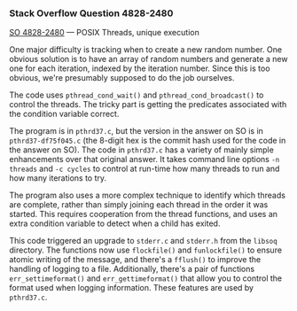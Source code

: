 ### Stack Overflow Question 4828-2480

[SO 4828-2480](http://stackoverflow.com/q/48282480) &mdash;
POSIX Threads, unique execution

One major difficulty is tracking when to create a new random number.
One obvious solution is to have an array of random numbers and generate
a new one for each iteration, indexed by the iteration number.
Since this is too obvious, we're presumably supposed to do the job
ourselves.

The code uses `pthread_cond_wait()` and `pthread_cond_broadcast()` to
control the threads.
The tricky part is getting the predicates associated with the condition
variable correct.

The program is in `pthrd37.c`, but the version in the answer on SO is in
`pthrd37-df75f045.c` (the 8-digit hex is the commit hash used for the
code in the answer on SO).
The code in `pthrd37.c` has a variety of mainly simple enhancements over
that original answer.
It takes command line options `-n threads` and `-c cycles` to control at
run-time how many threads to run and how many iterations to try.

The program also uses a more complex technique to identify which threads
are complete, rather than simply joining each thread in the order it was
started.
This requires cooperation from the thread functions, and uses an extra
condition variable to detect when a child has exited.

This code triggered an upgrade to `stderr.c` and `stderr.h` from the
`libsoq` directory.
The functions now use `flockfile()` and `funlockfile()` to ensure atomic
writing of the message, and there's a `fflush()` to improve the handling
of logging to a file.
Additionally, there's a pair of functions `err_settimeformat()` and
`err_gettimeformat()` that allow you to control the format used when
logging information.
These features are used by `pthrd37.c`.
